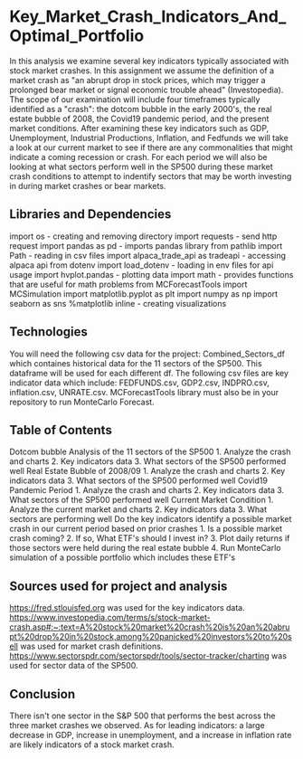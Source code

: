 # Key_Market_Crash_Indicators_And_Optimal_Portfolio
In this analysis we examine several key indicators typically associated with stock market crashes. In this assignment we assume the definition of a market crash as "an abrupt drop in stock prices, which may trigger a prolonged bear market or signal economic trouble ahead" (Investopedia). The scope of our examination will include four timeframes typically identified as a "crash": the dotcom bubble in the early 2000's, the real estate bubble of 2008, the Covid19 pandemic period, and the present market conditions. After examining these key indicators such as GDP, Unemployment, Industrial Productions, Inflation, and Fedfunds we will take a look at our current market to see if there are any commonalities that might indicate a coming recession or crash. For each period we will also be looking at what sectors perform well in the SP500 during these market crash conditions to attempt to indentify sectors that may be worth investing in during market crashes or bear markets.

## Libraries and Dependencies

import os - creating and removing directory
import requests - send http request
import pandas as pd - imports pandas library
from pathlib import Path - reading in csv files
import alpaca_trade_api as tradeapi - accessing alpaca api
from dotenv import load_dotenv - loading in env files for api usage
import hvplot.pandas - plotting data
import math - provides functions that are useful for math problems
from MCForecastTools import MCSimulation
import matplotlib.pyplot as plt
import numpy as np
import seaborn as sns
%matplotlib inline - creating visualizations

## Technologies
You will need the following csv data for the project: Combined_Sectors_df which containes historical data for the 11 sectors of the SP500. This dataframe will be used for each different df. The following csv files are key indicator data which include: FEDFUNDS.csv, GDP2.csv, INDPRO.csv, inflation.csv, UNRATE.csv. MCForecastTools library must also be in your repository to run MonteCarlo Forecast.

## Table of Contents
Dotcom bubble Analysis of the 11 sectors of the SP500
    1. Analyze the crash and charts
    2. Key indicators data
    3. What sectors of the SP500 performed well
Real Estate Bubble of 2008/09
    1. Analyze the crash and charts
    2. Key indicators data
    3. What sectors of the SP500 performed well
Covid19 Pandemic Period
    1. Analyze the crash and charts
    2. Key indicators data
    3. What sectors of the SP500 performed well
Current Market Condition
    1. Analyze the current market and charts
    2. Key indicators data
    3. What sectors are performing well
Do the key indicators identify a possible market crash in our current period based on prior crashes
    1. Is a possible market crash coming?
    2. If so, What ETF's should I invest in?
    3. Plot daily returns if those sectors were held during the real estate bubble
    4. Run MonteCarlo simulation of a possible portfolio which includes these ETF's

## Sources used for project and analysis
https://fred.stlouisfed.org was used for the key indicators data.
https://www.investopedia.com/terms/s/stock-market-crash.asp#:~:text=A%20stock%20market%20crash%20is%20an%20abrupt%20drop%20in%20stock,among%20panicked%20investors%20to%20sell was used for market crash definitions.
https://www.sectorspdr.com/sectorspdr/tools/sector-tracker/charting was used for sector data of the SP500.

## Conclusion
There isn't one sector in the S&P 500 that performs the best across the three market crashes we observed. As for leading indicators: a large decrease in GDP, increase in unemployment, and a increase in inflation rate are likely indicators of a stock market crash.